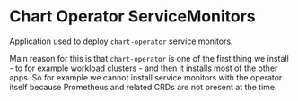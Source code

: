 # Chart Operator ServiceMonitors

Application used to deploy `chart-operator` service monitors.

Main reason for this is that `chart-operator` is one of the first thing we install - to for example workload clusters -
and then it installs most of the other apps. So for example we cannot install service monitors with the operator itself
because Prometheus and related CRDs are not present at the time.
